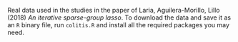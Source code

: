 Real data used in the studies in the paper of Laria, Aguilera-Morillo, Lillo (2018) *An iterative sparse-group lasso*.
To download the data and save it as an `R` binary file, run `colitis.R` and install all the required packages you may need.
